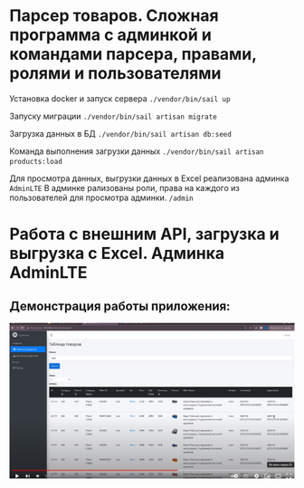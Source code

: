 # Парсер товаров. Сложная программа с админкой и командами парсера, правами, ролями и пользователями

Установка docker и запуск сервера
``./vendor/bin/sail up``

Запуску миграции
``./vendor/bin/sail artisan migrate``

Загрузка данных в БД
``./vendor/bin/sail artisan db:seed``

Команда выполнения загрузки данных
``./vendor/bin/sail artisan products:load``

Для просмотра данных, выгрузки данных в Excel реализована админка ``AdminLTE``
В админке рализованы роли, права на каждого из пользователей для просмотра админки.
``/admin``

# Работа с внешним API, загрузка и выгрузка с Excel. Админка AdminLTE

## Демонстрация работы приложения:
[![IMAGE ALT TEXT HERE](resources/video.png)](https://www.youtube.com/watch?v=aF0bDYYOHqI&t=118s)





